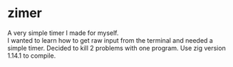 # zimer
A very simple timer I made for myself.  
I wanted to learn how to get raw input from the terminal and needed a simple timer. Decided to kill 2 problems with one program.
Use zig version 1.14.1 to compile.

